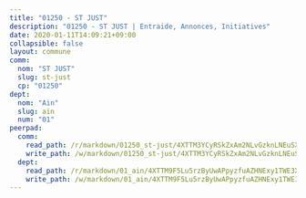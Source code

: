 ```yaml
---
title: "01250 - ST JUST"
description: "01250 - ST JUST | Entraide, Annonces, Initiatives"
date: 2020-01-11T14:09:21+09:00
collapsible: false
layout: commune
comm:
  nom: "ST JUST"
  slug: st-just
  cp: "01250"
dept:
  nom: "Ain"
  slug: ain
  num: "01"
peerpad:
  comm:
    read_path: /r/markdown/01250_st-just/4XTTM3YCyRSkZxAm2NLvGzknLNEuSXTbWpudTrRSu1MBiFzNb
    write_path: /w/markdown/01250_st-just/4XTTM3YCyRSkZxAm2NLvGzknLNEuSXTbWpudTrRSu1MBiFzNb-K3TgTvgV8x4NYJR6MX5wVW5EbW4WM5TYUmtoW2zjkbYJ5Ffj3dVUcCMu4qjdGB6h92ecd7jWhEgcxyQiPoYJRNjqv7h8D7k5Su1cwJ9hGxnZ6Xq24VYnRf7JYnP7MgQbVoGHuMzo
  dept:
    read_path: /r/markdown/01_ain/4XTTM9F5Lu5rzByUwAPpyzfuAZHNExy1TWE3X3wiTrPFfiAJr
    write_path: /w/markdown/01_ain/4XTTM9F5Lu5rzByUwAPpyzfuAZHNExy1TWE3X3wiTrPFfiAJr-K3TgUnxzeFoJA4CB58vXNvKXURJneTNZHUsypAQGicGiZu7AS2sPbjspGpj7s3MmMv58YhkLaSUMQMHaiKAfoMv6wF36Urxbqqh8MmnXpnKkbVhnAishABEkMRAiyAt8GGJ1Jer2
---
```


